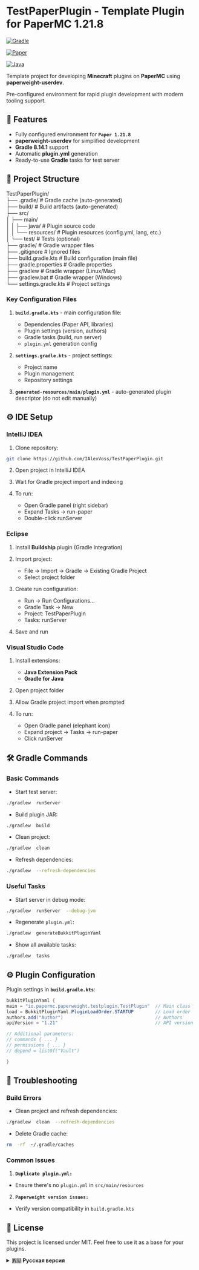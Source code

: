 # TestPaperPlugin - Template Plugin for PaperMC 1.21.8

[![Gradle](https://img.shields.io/badge/Gradle-8.14.1-brightgreen.svg)](https://gradle.org)

[![Paper](https://img.shields.io/badge/Paper-1.21.8-blue.svg)](https://papermc.io)

[![Java](https://img.shields.io/badge/Java-21-orange.svg)](https://openjdk.java.net)

Template project for developing **Minecraft** plugins on **PaperMC** using **paperweight-userdev**.

Pre-configured environment for rapid plugin development with modern tooling support.

## 🚀 Features

- Fully configured environment for **`Paper 1.21.8`**
- **paperweight-userdev** for simplified development
- **Gradle 8.14.1** support
- Automatic **plugin.yml** generation
- Ready-to-use **Gradle** tasks for test server

## 📂 Project Structure

TestPaperPlugin/  
├── .gradle/ # Gradle cache (auto-generated)  
├── build/ # Build artifacts (auto-generated)  
├── src/  
│ ├── main/  
│ │ ├── java/ # Plugin source code  
│ │ └── resources/ # Plugin resources (config.yml, lang, etc.)  
│ └── test/ # Tests (optional)  
├── gradle/ # Gradle wrapper files  
├── .gitignore # Ignored files  
├── build.gradle.kts # Build configuration (main file)  
├── gradle.properties # Gradle properties  
├── gradlew # Gradle wrapper (Linux/Mac)  
├── gradlew.bat # Gradle wrapper (Windows)  
└── settings.gradle.kts # Project settings

### Key Configuration Files

1.  **`build.gradle.kts`** - main configuration file:

    - Dependencies (Paper API, libraries)
    - Plugin settings (version, authors)
    - Gradle tasks (build, run server)
    - `plugin.yml` generation config

2.  **`settings.gradle.kts`** - project settings:

    - Project name
    - Plugin management
    - Repository settings

3.  **`generated-resources/main/plugin.yml`** - auto-generated plugin descriptor (do not edit manually)

## ⚙️ IDE Setup

### IntelliJ IDEA

1. Clone repository:

```bash
git clone https://github.com/IAlexVoss/TestPaperPlugin.git
```

2. Open project in IntelliJ IDEA

3. Wait for Gradle project import and indexing

4. To run:

   - Open Gradle panel (right sidebar)
   - Expand Tasks → run-paper
   - Double-click runServer

### Eclipse

1. Install **Buildship** plugin (Gradle integration)

2. Import project:

   - File → Import → Gradle → Existing Gradle Project
   - Select project folder

3. Create run configuration:

   - Run → Run Configurations...
   - Gradle Task → New
   - Project: TestPaperPlugin
   - Tasks: runServer

4. Save and run

### Visual Studio Code

1. Install extensions:

   - **Java Extension Pack**
   - **Gradle for Java**

2. Open project folder

3. Allow Gradle project import when prompted

4. To run:

   - Open Gradle panel (elephant icon)
   - Expand project → Tasks → run-paper
   - Click runServer

## 🛠️ Gradle Commands

### Basic Commands

- Start test server:

```bash
./gradlew  runServer
```

- Build plugin JAR:

```bash
./gradlew  build
```

- Clean project:

```bash
./gradlew  clean
```

- Refresh dependencies:

```bash
./gradlew  --refresh-dependencies
```

### Useful Tasks

- Start server in debug mode:

```bash
./gradlew  runServer  --debug-jvm
```

- Regenerate `plugin.yml`:

```bash
./gradlew  generateBukkitPluginYaml
```

- Show all available tasks:

```bash
./gradlew  tasks
```

## ⚙️ Plugin Configuration

Plugin settings in **`build.gradle.kts`**:

```java
bukkitPluginYaml {
main = "io.papermc.paperweight.testplugin.TestPlugin"  // Main class
load = BukkitPluginYaml.PluginLoadOrder.STARTUP        // Load order
authors.add("Author")                                  // Authors
apiVersion = "1.21"                                    // API version

// Additional parameters:
// commands { ... }
// permissions { ... }
// depend = listOf("Vault")

}
```

## 🔧 Troubleshooting

### Build Errors

- Clean project and refresh dependencies:

```bash
./gradlew  clean  --refresh-dependencies
```

- Delete Gradle cache:

```bash
rm  -rf  ~/.gradle/caches
```

### Common Issues

1.  **`Duplicate plugin.yml:`**

- Ensure there's no `plugin.yml` in `src/main/resources`

2.  **`Paperweight version issues:`**

- Verify version compatibility in `build.gradle.kts`

## 📝 License

This project is licensed under MIT. Feel free to use it as a base for your plugins.

<details> <summary><b>🇷🇺 Русская версия</b></summary>

[Читать на русском](readme.ru.md)

</details>
